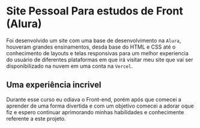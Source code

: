 # Site Pessoal Para estudos de Front (Alura)

Foi desenvolvido um site com uma base de desenvolvimento na `Alura`, houveram grandes ensinamentos, desda base do HTML e CSS até o conhecimento de layouts e telas responsivas para um melhor experiencia do usuário de diferentes plataformas em que irá visitar meu site que vai ser disponibilizado na nuvem em uma conta na `Vercel`.

## Uma experiência incrivel

Durante esse curso eu odiava o Front-end, porém após que comecei a aprender de uma forma divertida e com um objetivo comecei a adorar oque fiz e espero continuar aprimorando minhas habilidades e conhecimente referente a este projeto.
